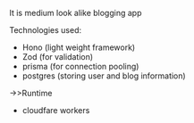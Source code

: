 It is medium look alike blogging app


Technologies used:
- Hono (light weight framework)
- Zod (for validation)
- prisma (for connection pooling)
- postgres (storing user and blog information)

->>Runtime
- cloudfare workers


